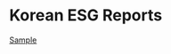 # Korean ESG Reports
 
[Sample](../sample/esg_report.txt)
 
<!-- MARKDOWN-AUTO-DOCS:START (CODE:src=../../../ekorpkit/resources/corpora/esg_report.yaml) --> 
<!-- MARKDOWN-AUTO-DOCS:END -->
